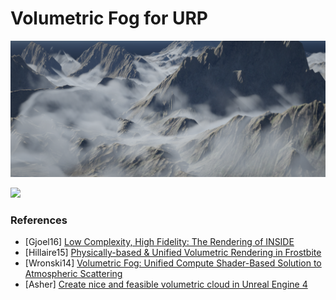 # Volumetric Fog for URP

![](Documentation~/VolumetricFog1.png)

![](Documentation~/VolumetricFog2.gif)

### References
* [Gjoel16] [Low Complexity, High Fidelity: The Rendering of INSIDE](https://www.gdcvault.com/play/1023002/Low-Complexity-High-Fidelity-INSIDE)
* [Hillaire15] [Physically-based & Unified Volumetric Rendering in Frostbite](https://www.ea.com/frostbite/news/physically-based-unified-volumetric-rendering-in-frostbite)
* [Wronski14] [Volumetric Fog: Unified Compute Shader-Based Solution to Atmospheric Scattering](http://advances.realtimerendering.com/s2014/wronski/bwronski_volumetric_fog_siggraph2014.pdf)
* [Asher] [Create nice and feasible volumetric cloud in Unreal Engine 4](http://asher.gg/?p=2600)
